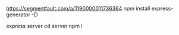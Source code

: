https://segmentfault.com/a/1190000011736364
npm install express-generator -D


express server
cd server
npm i